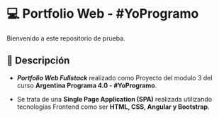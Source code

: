 
# 💻 Portfolio Web - #YoProgramo

Bienvenido a este repositorio de prueba.

## 📝 Descripción
- ***Portfolio Web Fullstack*** realizado como Proyecto del modulo 3 del curso **Argentina Programa 4.0 - #YoProgramo**.

- Se trata de una **Single Page Application (SPA)** realizada utilizando tecnologías Frontend como ser **HTML, CSS, Angular y Bootstrap**.
